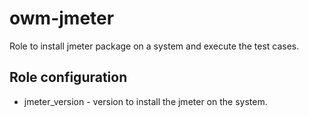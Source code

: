 # owm-jmeter

Role to install jmeter package on a system and execute the test cases.

## Role configuration

* jmeter_version - version to install the jmeter on the system.
